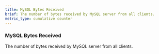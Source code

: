 ```yaml
---
title: MySQL Bytes Received
brief: The number of bytes received by MySQL server from all clients.
metric_type: cumulative counter
---
```

### MySQL Bytes Received

The number of bytes received by MySQL server from all clients.
